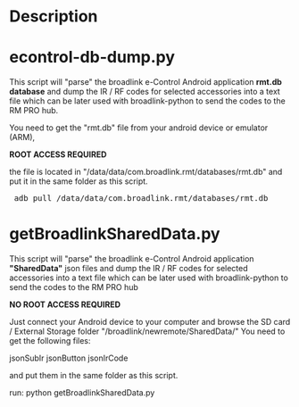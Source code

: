 # Description

# econtrol-db-dump.py

This script will "parse" the broadlink e-Control Android application **rmt.db database** and dump the IR / RF codes for selected accessories into a text file which can be later used with broadlink-python to send the codes to the RM PRO hub.

You need to get the "rmt.db" file from your android device or emulator (ARM), 

**ROOT ACCESS REQUIRED**

the file is located in "/data/data/com.broadlink.rmt/databases/rmt.db" and put it in the same folder as this script.

<pre> adb pull /data/data/com.broadlink.rmt/databases/rmt.db </pre>

# getBroadlinkSharedData.py

This script will "parse" the broadlink e-Control Android application **"SharedData"** json files and dump the IR / RF codes for selected accessories into a text file which can be later used with broadlink-python to send the codes to the RM PRO hub

**NO ROOT ACCESS REQUIRED**

Just connect your Android device to your computer and browse the SD card / External Storage folder "/broadlink/newremote/SharedData/"
You need to get the following files:

jsonSubIr
jsonButton
jsonIrCode

and put them in the same folder as this script.

run: python getBroadlinkSharedData.py
